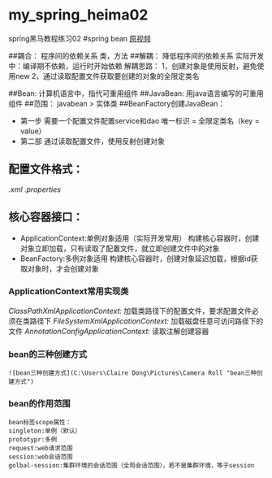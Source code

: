 # my_spring_heima02
spring黑马教程练习02
#spring bean
[原视频](https://www.bilibili.com/video/av47952931/?p=12)

##耦合：
    程序间的依赖关系
        类，方法
##解耦：
    降低程序间的依赖关系
    实际开发中：编译期不依赖，运行时开始依赖
    解耦思路：
        1，创建对象是使用反射，避免使用new
        2，通过读取配置文件获取要创建的对象的全限定类名

##Bean:
    计算机语言中，指代可重用组件
##JavaBean:
    用java语言编写的可重用组件
##范围：
    javabean > 实体类
##BeanFactory创建JavaBean：
- 第一步
    需要一个配置文件配置service和dao
    唯一标识 = 全限定类名（key = value）
- 第二部
    通过读取配置文件，使用反射创建对象
## 配置文件格式：
*.xml  .properties*

## 核心容器接口：
- ApplicationContext:单例对象适用（实际开发常用）
    构建核心容器时，创建对象立即加载，只有读取了配置文件，就立即创建文件中的对象
- BeanFactory:多例对象适用
    构建核心容器时，创建对象延迟加载，根据id获取对象时，才会创建对象

### ApplicationContext常用实现类
*ClassPathXmlApplicationContext:*
    加载类路径下的配置文件，要求配置文件必须在类路径下
*FileSystemXmlApplicationContext:*
    加载磁盘任意可访问路径下的文件
*AnnotationConfigApplicationContext:*
    读取注解创建容器

### bean的三种创建方式
    ![bean三种创建方式](C:\Users\Claire Dong\Pictures\Camera Roll "bean三种创建方式")

### bean的作用范围
    bean标签scope属性：
    singleton:单例（默认）
    prototypr:多例
    request:web请求范围
    session:web会话范围
    golbal-session:集群环境的会话范围（全局会话范围），若不是集群环境，等于session

